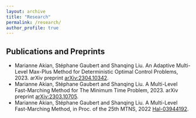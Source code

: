 ```yaml
---
layout: archive
title: "Research"
permalink: /research/
author_profile: true
---
```


## Publications and Preprints

* Marianne Akian, Stéphane Gaubert and Shanqing Liu. An Adaptive Multi-Level Max-Plus Method for Deterministic Optimal Control Problems, 2023. arXiv preprint [arXiv:2304.10342](https://arxiv.org/pdf/2304.10342.pdf).
* Marianne Akian, Stéphane Gaubert and Shanqing Liu. A Multi-Level Fast-Marching Method for The Minimum Time Problem, 2023. arXiv preprint [arXiv:2303.10705](https://arxiv.org/pdf/2303.10705.pdf).
* Marianne Akian, Stéphane Gaubert and Shanqing Liu. A Multi-Level Fast-Marching Method, in Proc. of the 25th MTNS, 2022 [Hal-03944192](https://inria.hal.science/hal-03944192/document).

